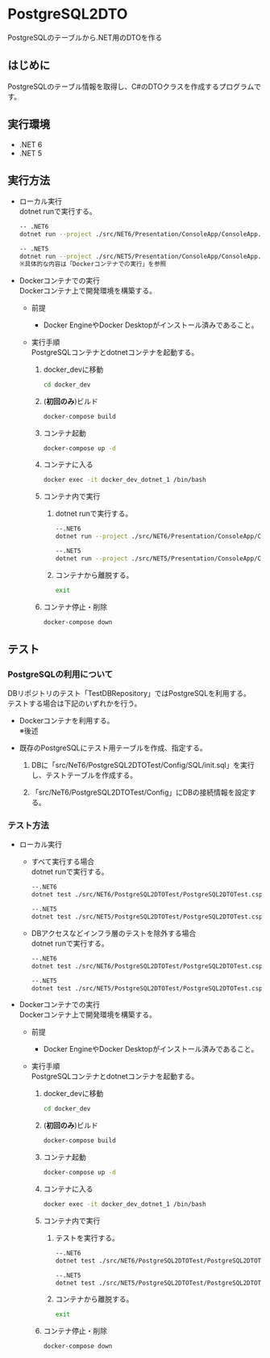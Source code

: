 # PostgreSQL2DTO
PostgreSQLのテーブルから.NET用のDTOを作る

## はじめに
PostgreSQLのテーブル情報を取得し、C#のDTOクラスを作成するプログラムです。

## 実行環境
* .NET 6 
* .NET 5 

## 実行方法
* ローカル実行  
    dotnet runで実行する。  
    ```sh
    -- .NET6
    dotnet run --project ./src/NET6/Presentation/ConsoleApp/ConsoleApp.csproj [NameSpace] [ファイル出力先] [DBサーバー(サーバ名やIPアドレス))] [ユーザーID] [パスワード] [データベース名] [ポート番号(省略可)]

    -- .NET5
    dotnet run --project ./src/NET5/Presentation/ConsoleApp/ConsoleApp.csproj [NameSpace] [ファイル出力先] [DBサーバー(サーバ名やIPアドレス))] [ユーザーID] [パスワード] [データベース名] [ポート番号(省略可)]    ```  
    ※具体的な内容は「Dockerコンテナでの実行」を参照

* Dockerコンテナでの実行  
    Dockerコンテナ上で開発環境を構築する。  
   * 前提  
     * Docker EngineやDocker Desktopがインストール済みであること。

   * 実行手順  
     PostgreSQLコンテナとdotnetコンテナを起動する。
      1. docker_devに移動  
          ```sh
          cd docker_dev
          ```

      1. (**初回のみ**)ビルド  
          ```sh
          docker-compose build
          ```

      1. コンテナ起動  
          ```sh
          docker-compose up -d
          ```

      1. コンテナに入る  
          ```sh
          docker exec -it docker_dev_dotnet_1 /bin/bash
          ```

      1. コンテナ内で実行 
          1. dotnet runで実行する。
              ```sh
              --.NET6
              dotnet run --project ./src/NET6/Presentation/ConsoleApp/ConsoleApp.csproj DB.Dto CSOutputs postgresql_server test test testDB

              --.NET5
              dotnet run --project ./src/NET5/Presentation/ConsoleApp/ConsoleApp.csproj DB.Dto CSOutputs postgresql_server test test testDB
              ```

          1. コンテナから離脱する。
              ```sh
              exit
              ```

      1. コンテナ停止・削除  
          ```sh
          docker-compose down
          ```

## テスト
### PostgreSQLの利用について
DBリポジトリのテスト「TestDBRepository」ではPostgreSQLを利用する。  
テストする場合は下記のいずれかを行う。
* Dockerコンテナを利用する。  
  ※後述

* 既存のPostgreSQLにテスト用テーブルを作成、指定する。  
  1. DBに「src/NeT6/PostgreSQL2DTOTest/Config/SQL/init.sql」を実行し、テストテーブルを作成する。
  
  1. 「src/NeT6/PostgreSQL2DTOTest/Config」にDBの接続情報を設定する。

### テスト方法
* ローカル実行  
   * すべて実行する場合  
        dotnet runで実行する。  
        ```sh
        --.NET6
        dotnet test ./src/NET6/PostgreSQL2DTOTest/PostgreSQL2DTOTest.csproj

        --.NET5
        dotnet test ./src/NET5/PostgreSQL2DTOTest/PostgreSQL2DTOTest.csproj
        ```  

   * DBアクセスなどインフラ層のテストを除外する場合  
        dotnet runで実行する。  
        ```sh
        --.NET6
        dotnet test ./src/NET6/PostgreSQL2DTOTest/PostgreSQL2DTOTest.csproj --filter Category!=InfrastructureTest

        --.NET5
        dotnet test ./src/NET5/PostgreSQL2DTOTest/PostgreSQL2DTOTest.csproj --filter Category!=InfrastructureTest
        ```  

* Dockerコンテナでの実行  
    Dockerコンテナ上で開発環境を構築する。  
   * 前提  
     * Docker EngineやDocker Desktopがインストール済みであること。

   * 実行手順  
     PostgreSQLコンテナとdotnetコンテナを起動する。
      1. docker_devに移動  
          ```sh
          cd docker_dev
          ```

      1. (**初回のみ**)ビルド  
          ```sh
          docker-compose build
          ```

      1. コンテナ起動  
          ```sh
          docker-compose up -d
          ```

      1. コンテナに入る  
          ```sh
          docker exec -it docker_dev_dotnet_1 /bin/bash
          ```

      1. コンテナ内で実行 
          1. テストを実行する。  
              ```sh
              --.NET6
              dotnet test ./src/NET6/PostgreSQL2DTOTest/PostgreSQL2DTOTest.csproj

              --.NET5
              dotnet test ./src/NET5/PostgreSQL2DTOTest/PostgreSQL2DTOTest.csproj
              ```

          1. コンテナから離脱する。  
              ```sh
              exit
              ```

      1. コンテナ停止・削除  
          ```sh
          docker-compose down
          ```

